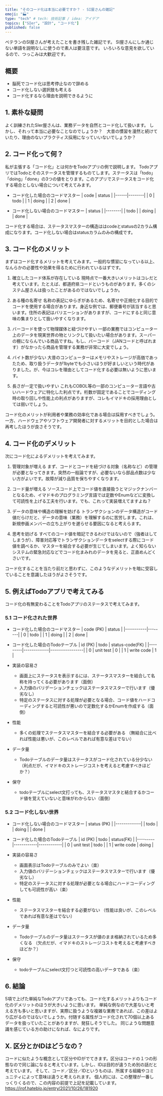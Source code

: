 ```yaml
---
title: "そのコード化は本当に必要ですか？ - SI屋さんの雑記"
emoji: "🏭"
type: "tech" # tech: 技術記事 / idea: アイデア
topics: ["SIer", "設計", "コード化"]
published: false
---
```

ベテランのSI屋さんが考えたことを書き残した雑記です。
SI屋さんにしか通じない単語を説明なしに使うので素人は要注意です。
いろいろな意見を欲しているので、つっこみは大歓迎です。


## 概要
- 脳死でコード化は思考停止なので辞める
- コード化しない選択肢も考える
- コード化するなら理由を説明できるように

## 1. 素朴な疑問

よく訓練されたSIer屋さんは、業務データを自然とコード化して扱います。
しかし、それって本当に必要なことなのでしょうか？　大昔の慣習を漫然と続けていたり、理由のないプラクティス採用になっていいないでしょうか？

## 2. コード化って何？

私が主張する「コード化」とは何かをTodoアプリの例で説明します。
TodoアプリではTodoとそのステータスを管理するものてします。ステータスは「todo」「doing」「done」の3つの値をとります。このアプリでステータスをコード化する場合としない場合について考えてみます。

- コード化した場合のコードマスター
   | code | status |
   |------|--------|
   | 0    | todo   |
   | 1    | doing  |
   | 2    | done   |

- コード化しない場合のコードマスター
   | status |
   |--------|
   | todo   |
   | doing  |
   | done   |

コード化する場合は、ステータスマスターの構造ははcodeとstatusの2カラム構成になります。コード化しない場合はstatusカラムのみの構成です。


## 3. コード化のメリット

まずはコード化するメリットを考えてみます。一般的な慣習になっている以上、なんらかの必要性や効果を得るために行われているはずです。

1. 確立したコード体系が存在している
   現時点で一番大きいメリットはコレだと考えています。たとえば、都道府県コードというものがあります。多くのシステム屋さんは扱ったことがあるのではないでしょうか。

1. ある種の名寄せ
   名称の表記にゆらぎがあるため、名寄せや正規化する目的でコードを使用する場合があります。身近な例では、郵便番号が該当すると思います。住所の表記はバリエーションがありますが、コードにすると同じ意味の集まりとして扱いやすくなります。

1. バーコードを使って物理媒体と紐づけやすい
   一部の業務ではコンピューター上のデータを現実世界の物とリンクして扱いたい場合があります。スーパーの棚にならんでいる商品ですね。もし、バーコード（JANコードと呼ばれます）がなかったら商品を管理する業務が非常に大変でしょう。

1. バイト数が少ない
   大昔のコンピューターはメモリやストレージが高価であったため、取り扱うデータが1byteでも小さいほうが好ましいという時代がありました。が、今はコレを理由としてコード化する必要は無いように思います。

1. 長さが一定で扱いやすい
   これもCOBOL等の一部のコンピューター言語や古いハードウェアに特化した利点です。桁数が固定であることでコーディング時の取り回しや性能上の利点がありますが、コレもイマドキの採用理由としては弱いでしょう。

コード化のメリットが利用者や業務の効率化である場合は採用すべきでしょう。一方、ハードウェアやソフトウェア開発者に対するメリットを目的とした場合は再考したほうが良さそうです。

## 4. コード化のデメリット

次にコード化によるデメリットを考えてみます。

1. 管理対象が増える
   まず、コードとコードを紐づける対象（名称など）の管理が必要となってきます。突然の一般論ですが、必要ないなら部品点数は少ない方がよいです。故障が減り品質を保ちやすくなります。

1. コード量が増える
   ソースコード上でコード値を直接扱うとマジックナンバーとなるため、イマドキのプログラミング言語では定数やEnumなどに変換して可読性を上げる工夫を行います。でも、これって実装増えてますよね？

1. データの意味や構造の理解を妨げる
   トランザクションのデータ構造がコード値だらけだと、データの意味（業務）を理解するのに苦労します。これは、新規参画メンバーの立ち上がりを遅らせる要因になると考えらます。

1. 思考を妨げる
   すべてのコード値を暗記できるわけではないので（強者はしてしまうが）、障害対応等でトランザクションデータをselectする際にコード値を調べるか、マスターを結合する必要が生じてしまいます。よく知らないシステムの緊急対応などでコード化まみれのデータを見ると、正直めんどくさいです。

コード化することを当たり前だと思わずに、このようなデメリットを暗に受容していることを意識したほうがよさそうです。

## 5. 例えばTodoアプリで考えてみる
コード化の有無変わることをTodoアプリのステータスで考えてみます。

### 5.1 コード化された世界

- コード化した場合のコードマスター
   | code (PK) | status |
   |-----------|--------|
   | 0         | todo   |
   | 1         | doing  |
   | 2         | done   |

- コード化した場合のTodoテーブル
   | id (PK) | todo        | status-code(FK) |
   |---------|-------------|-----------------|
   | 0       | unit test   | 0               |
   | 1       | write code  | 1               |

- 実装の容易さ
   - 画面上にステータスを表示するには、ステータスマスターを結合して名称を持ってくる必要があります（面倒）
   - 入力値のバリデーションチェックはステータスマスターで行います（優劣なし）
   - 特定のステータスに対する処理が必要となる場合、コード値をハードコーディングすると可読性が悪いので定数化するかEnumを作成する（面倒）

- 性能
   - 多くの処理でステータスマスターを結合する必要がある
   （無結合に比べれば性能は悪いが、このレベルであれば有意な差はでない）

- データ量
   - Todoテーブルのデータ量はステータスがコード化されている分少ない
   （利点だが、イマドキのストレージコストを考えると考慮すべきほどか？）

- 保守
    - todoテーブルにselect文打っても、ステータスマスタと結合するかコード値を覚えていないと意味がわからない（面倒）

### 5.2 コード化しない世界

- コード化しない場合のコードマスター
   | status (PK) |
   |-------------|
   | todo        |
   | doing       |
   | done        |

- コード化した場合のTodoテーブル
   | id (PK) | todo       | status(FK) |
   |---------|------------|------------|
   | 0       | unit test  | todo       |
   | 1       | write code | doing      |

- 実装の容易さ
   - 画面表示はTodoテーブルのみでよい（楽）
   - 入力値のバリデーションチェックはステータスマスターで行います（優劣なし）
   - 特定のステータスに対する処理が必要となる場合にハードコーディングしても可読性が高い（楽）

- 性能
   - ステータスマスターを結合する必要がない
   （性能は良いが、このレベルであれば有意な差はでない）

- データ量
   - Todoテーブルのデータ量はステータスが値のまま格納されているため多くなる
   （欠点だが、イマドキのストレージコストを考えると考慮すべきほどか？）

- 保守
    - todoテーブルにselect文打つと可読性の高いデータである（楽）

## 6. 結論
5項で上げた単純なTodoアプリであっても、コード化するメリットよりもコード化のデメリットのほうが大きいように思います。
単純な例なので大差ないと考える方も多いと思いますが、実際に扱うような複雑な業務であれば、この差はより広がるのではないでしょうか。付随する属性がコード化されて70個以上あるデータを扱っていたことがありますが、発狂しそうでした。
同じような問題意識を感じている方の助けになれば、なによりです。

## X. 区分とかIDはどうなの？
コードに似たような概念として区分やIDがでてきます。区分はコードの１つの形態なので同じ論になると考えています。しかし、IDは目的が違うため別の話だと考えています。
そして、コード／区分／IDというものは、所属する組織やコミュニティによって意味は違うと考えられます。
個人的には、この整理が一番しっくりくるので、この内容の前提で上記を記載しています。
https://irof.hateblo.jp/entry/2021/10/26/181920
